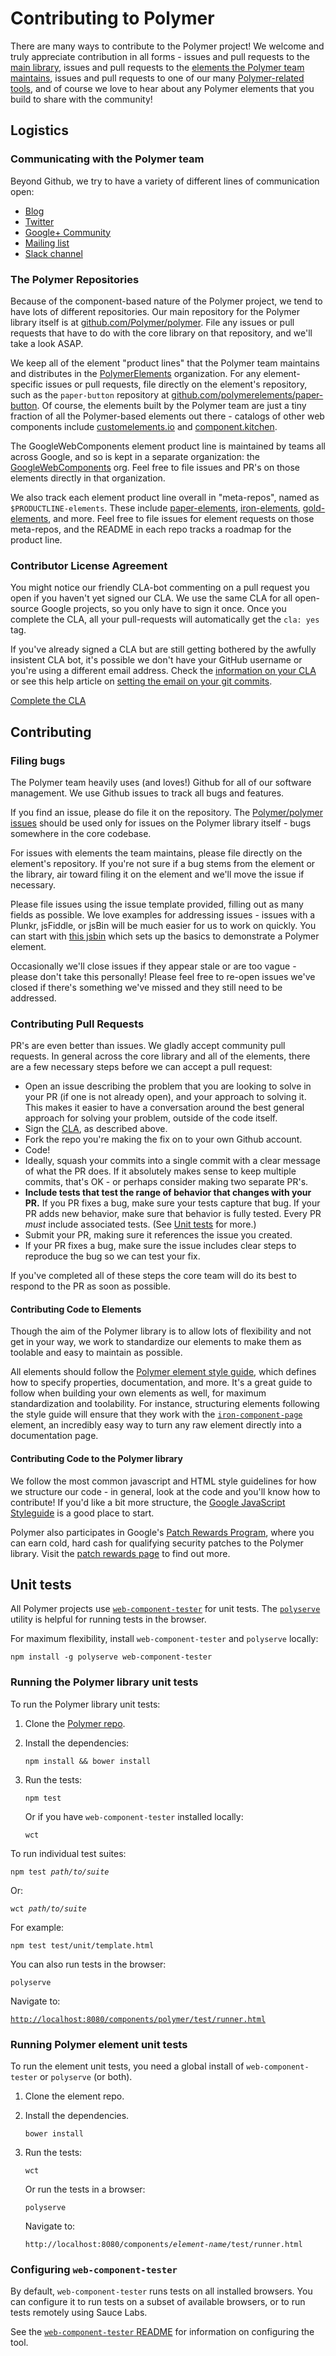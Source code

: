 # Contributing to Polymer

There are many ways to contribute to the Polymer project! We welcome and truly appreciate contribution in all forms - issues and pull requests to the [main library](https://github.com/polymer/polymer), issues and pull requests to the [elements the Polymer team maintains](https://github.com/polymerelements), issues and pull requests to one of our many [Polymer-related tools](https://github.com/polymer), and of course we love to hear about any Polymer elements that you build to share with the community!

## Logistics

### Communicating with the Polymer team

Beyond Github, we try to have a variety of different lines of communication open:

* [Blog](https://blog.polymer-project.org/)
* [Twitter](https://twitter.com/polymer)
* [Google+ Community](https://plus.sandbox.google.com/u/0/communities/115626364525706131031?cfem=1)
* [Mailing list](https://groups.google.com/forum/#!forum/polymer-dev)
* [Slack channel](https://bit.ly/polymerslack)

### The Polymer Repositories

Because of the component-based nature of the Polymer project, we tend to have lots of different repositories. Our main repository for the Polymer library itself is at [github.com/Polymer/polymer](https://github.com/polymer/polymer). File any issues or pull requests that have to do with the core library on that repository, and we'll take a look ASAP.

We keep all of the element "product lines" that the Polymer team maintains and distributes in the [PolymerElements](https://github.com/polymerelements) organization. For any element-specific issues or pull requests, file directly on the element's repository, such as the `paper-button` repository at [github.com/polymerelements/paper-button](https://github.com/polymerelements/paper-button). Of course, the elements built by the Polymer team are just a tiny fraction of all the Polymer-based elements out there - catalogs of other web components include [customelements.io](http://www.customelements.io) and [component.kitchen](http://component.kitchen).

The GoogleWebComponents element product line is maintained by teams all across Google, and so is kept in a separate organization: the [GoogleWebComponents](https://github.com/googlewebcomponents) org. Feel free to file issues and PR's on those elements directly in that organization.

We also track each element product line overall in "meta-repos", named as `$PRODUCTLINE-elements`. These include [paper-elements](https://github.com/polymerelements/paper-elements), [iron-elements](https://github.com/polymerelements/iron-elements), [gold-elements](https://github.com/polymerelements/gold-elements), and more. Feel free to file issues for element requests on those meta-repos, and the README in each repo tracks a roadmap for the product line.

### Contributor License Agreement

You might notice our friendly CLA-bot commenting on a pull request you open if you haven't yet signed our CLA. We use the same CLA for all open-source Google projects, so you only have to sign it once. Once you complete the CLA, all your pull-requests will automatically get the `cla: yes` tag.

If you've already signed a CLA but are still getting bothered by the awfully insistent CLA bot, it's possible we don't have your GitHub username or you're using a different email address. Check the [information on your CLA](https://cla.developers.google.com/clas) or see this help article on [setting the email on your git commits](https://help.github.com/articles/setting-your-email-in-git/).

[Complete the CLA](https://cla.developers.google.com/clas)

## Contributing

### Filing bugs

The Polymer team heavily uses (and loves!) Github for all of our software management. We use Github issues to track all bugs and features.

If you find an issue, please do file it on the repository. The [Polymer/polymer issues](https://github.com/polymer/polymer/issues) should be used only for issues on the Polymer library itself - bugs somewhere in the core codebase.

For issues with elements the team maintains, please file directly on the element's repository. If you're not sure if a bug stems from the element or the library, air toward filing it on the element and we'll move the issue if necessary.

Please file issues using the issue template provided, filling out as many fields as possible.  We love examples for addressing issues - issues with a Plunkr, jsFiddle, or jsBin will be much easier for us to work on quickly. You can start with [this jsbin](http://jsbin.com/luhaxab/edit) which sets up the basics to demonstrate a Polymer element.

Occasionally we'll close issues if they appear stale or are too vague - please don't take this personally! Please feel free to re-open issues we've closed if there's something we've missed and they still need to be addressed.

### Contributing Pull Requests

PR's are even better than issues. We gladly accept community pull requests. In general across the core library and all of the elements, there are a few necessary steps before we can accept a pull request:

- Open an issue describing the problem that you are looking to solve in your PR (if one is not already open), and your approach to solving it. This makes it easier to have a conversation around the best general approach for solving your problem, outside of the code itself.
- Sign the [CLA](https://cla.developers.google.com/clas), as described above.
- Fork the repo you're making the fix on to your own Github account.
- Code!
- Ideally, squash your commits into a single commit with a clear message of what the PR does. If it absolutely makes sense to keep multiple commits, that's OK - or perhaps consider making two separate PR's.
- **Include tests that test the range of behavior that changes with your PR.** If you PR fixes a bug, make sure your tests capture that bug. If your PR adds new behavior, make sure that behavior is fully tested. Every PR *must* include associated tests. (See [Unit tests](#unit-tests) for more.)
- Submit your PR, making sure it references the issue you created.
- If your PR fixes a bug, make sure the issue includes clear steps to reproduce the bug so we can test your fix.

If you've completed all of these steps the core team will do its best to respond to the PR as soon as possible.

#### Contributing Code to Elements

Though the aim of the Polymer library is to allow lots of flexibility and not get in your way, we work to standardize our elements to make them as toolable and easy to maintain as possible.

All elements should follow the [Polymer element style guide](http://polymerelements.github.io/style-guide/), which defines how to specify properties, documentation, and more. It's a great guide to follow when building your own elements as well, for maximum standardization and toolability. For instance, structuring elements following the style guide will ensure that they work with the [`iron-component-page`](https://github.com/polymerelements/iron-component-page) element, an incredibly easy way to turn any raw element directly into a documentation page.

#### Contributing Code to the Polymer library

We follow the most common javascript and HTML style guidelines for how we structure our code - in general, look at the code and you'll know how to contribute! If you'd like a bit more structure, the [Google JavaScript Styleguide](https://google.github.io/styleguide/javascriptguide.xml) is a good place to start.

Polymer also participates in Google's [Patch Rewards Program](http://www.google.com/about/appsecurity/patch-rewards/), where you can earn cold, hard cash for qualifying security patches to the Polymer library. Visit the [patch rewards page](http://www.google.com/about/appsecurity/patch-rewards/) to find out more.

## Unit tests

All Polymer projects use [`web-component-tester`](https://github.com/Polymer/web-component-tester) for unit tests.
The [`polyserve`](https://github.com/PolymerLabs/polyserve) utility is helpful for running tests in the browser.

For maximum flexibility, install `web-component-tester` and `polyserve` locally:

    npm install -g polyserve web-component-tester

### Running the Polymer library unit tests

To run the Polymer library unit tests:

1.  Clone the [Polymer repo](https://github.com/polymer/polymer).

2.  Install the dependencies:

        npm install && bower install

3.  Run the tests:

        npm test

    Or if you have `web-component-tester` installed locally:

        wct

To run individual test suites:

<code>npm test <var>path/to/suite</var></code>

Or:

<code>wct <var>path/to/suite</var></code>

For example:

    npm test test/unit/template.html

You can also run tests in the browser:

    polyserve

Navigate to:

[`http://localhost:8080/components/polymer/test/runner.html`](http://localhost:8080/components/polymer/test/runner.html)

### Running Polymer element unit tests

To run the element unit tests, you need a global 
install of `web-component-tester` or `polyserve` (or both). 

1.  Clone the element repo.

2.  Install the dependencies.

        bower install

3.  Run the tests:

	    wct

	Or run the tests in a browser:

		polyserve

	Navigate to:

	<code>http://localhost:8080/components/<var>element-name</var>/test/runner.html</code>

### Configuring `web-component-tester`

By default, `web-component-tester` runs tests on all installed browsers. You can configure it
to run tests on a subset of available browsers, or to run tests remotely using Sauce Labs.

See the [`web-component-tester` README](https://github.com/Polymer/web-component-tester) for 
information on configuring the tool. 


